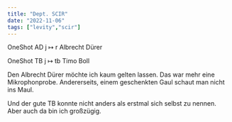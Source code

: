 ```yaml
---
title: "Dept. SCIR"
date: "2022-11-06"
tags: ["levity","scir"]
---
```


OneShot AD j ↦ r Albrecht Dürer

OneShot TB j ↦ tb Timo Boll


Den Albrecht Dürer möchte ich kaum gelten lassen. Das war mehr eine Mikrophonprobe. Andererseits, einem geschenkten Gaul schaut man nicht ins Maul.

Und der gute TB konnte nicht anders als erstmal sich selbst zu nennen. Aber auch da bin ich großzügig.